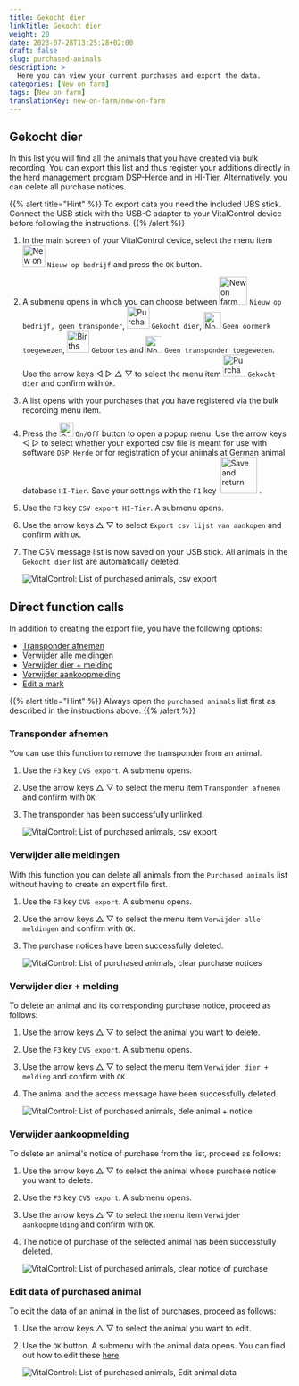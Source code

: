```yaml
---
title: Gekocht dier
linkTitle: Gekocht dier
weight: 20
date: 2023-07-28T13:25:28+02:00
draft: false
slug: purchased-animals
description: >
  Here you can view your current purchases and export the data.
categories: [New on farm]
tags: [New on farm]
translationKey: new-on-farm/new-on-farm
---
```

## Gekocht dier

In this list you will find all the animals that you have created via bulk recording. You can export this list and thus register your additions directly in the herd management program DSP-Herde and in HI-Tier. Alternatively, you can delete all purchase notices.

{{% alert title="Hint" %}}
To export data you need the included UBS stick. Connect the USB stick with the USB-C adapter to your VitalControl device before following the instructions.
{{% /alert %}}

1. In the main screen of your VitalControl device, select the menu item <img src="/icons/main/new-on-farm.svg" width="40" align="bottom" alt="New on farm" /> `Nieuw op bedrijf` and press the `OK` button.

2. A submenu opens in which you can choose between <img src="/icons/registration/new-on-farm-no-transponder.svg" width="50" align="bottom" alt="New on farm, no transponder" /> `Nieuw op bedrijf, geen transponder`, <img src="/icons/main/new-on-farm.svg" width="40" align="bottom" alt="Purchased animals" /> `Gekocht dier`, <img src="/icons/registration/no-eartag-number.svg" width="30" align="bottom" alt="No national animal ID" /> `Geen oormerk toegewezen`, <img src="/icons/main/births.svg" width="40" align="bottom" alt="Births" /> `Geboortes` and <img src="/icons/registration/no-transponder.svg" width="30" align="bottom" alt="No transponder assigned" /> `Geen transponder toegewezen`. Use the arrow keys ◁ ▷ △ ▽ to select the menu item <img src="/icons/main/new-on-farm.svg" width="40" align="bottom" alt="Purchased animals" /> `Gekocht dier` and confirm with `OK`.

3. A list opens with your purchases that you have registered via the bulk recording menu item.

4. Press the <img src="/icons/gear.svg" width="25" align="bottom" alt="On/Off" /> `On/Off` button to open a popup menu. Use the arrow keys ◁ ▷ to select whether your exported csv file is meant for use with software `DSP Herde` or for registration of your animals at German animal database `HI-Tier`. Save your settings with the `F1` key &nbsp;<img src="/icons/footer/save_exit.svg" width="65" align="bottom" alt="Save and return" />&nbsp;.

5. Use the `F3` key `CSV export HI-Tier`. A submenu opens.

6. Use the arrow keys △ ▽ to select `Export csv lijst van aankopen` and confirm with `OK`.

7. The CSV message list is now saved on your USB stick. All animals in the `Gekocht dier` list are automatically deleted.

    ![VitalControl: List of purchased animals, csv export](../images/purchasedanimals.png "Purchased animals, csv export ")

## Direct function calls

In addition to creating the export file, you have the following options:

- [Transponder afnemen](#transponder-afnemen)
- [Verwijder alle meldingen](#verwijder-alle-meldingen)
- [Verwijder dier + melding](#verwijder-dier-+-melding)
- [Verwijder aankoopmelding](#verwijder-aankoopmelding)
- [Edit a mark](#edit-data-of-purchased-animal)

{{% alert title="Hint" %}}
Always open the `purchased animals` list first as described in the instructions above.
{{% /alert %}}

### Transponder afnemen

You can use this function to remove the transponder from an animal.

1. Use the `F3` key `CVS export`. A submenu opens.

2. Use the arrow keys △ ▽ to select the menu item `Transponder afnemen` and confirm with `OK`.

3. The transponder has been successfully unlinked.

    ![VitalControl: List of purchased animals, csv export](../images/unlink-transponder.png "Purchased animals, unlink transponder")

### Verwijder alle meldingen

With this function you can delete all animals from the `Purchased animals` list without having to create an export file first.

1. Use the `F3` key `CVS export`. A submenu opens.

2. Use the arrow keys △ ▽ to select the menu item `Verwijder alle meldingen` and confirm with `OK`.

3. The purchase notices have been successfully deleted.

    ![VitalControl: List of purchased animals, clear purchase notices](../images/clear.png "Verwijder alle meldingen")

### Verwijder dier + melding

To delete an animal and its corresponding purchase notice, proceed as follows:

1. Use the arrow keys △ ▽ to select the animal you want to delete.

2. Use the `F3` key `CVS export`. A submenu opens.

3. Use the arrow keys △ ▽ to select the menu item `Verwijder dier + melding` and confirm with `OK`.

4. The animal and the access message have been successfully deleted.

    ![VitalControl: List of purchased animals, dele animal + notice](../images/delete.png "Verwijder dier + melding")

### Verwijder aankoopmelding

To delete an animal's notice of purchase from the list, proceed as follows:

1. Use the arrow keys △ ▽ to select the animal whose purchase notice you want to delete.

2. Use the `F3` key `CVS export`. A submenu opens.

3. Use the arrow keys △ ▽ to select the menu item `Verwijder aankoopmelding` and confirm with `OK`.

4. The notice of purchase of the selected animal has been successfully deleted.

    ![VitalControl: List of purchased animals, clear notice of purchase](../images/clearnotice.png "Verwijder aankoopmelding")

### Edit data of purchased animal

To edit the data of an animal in the list of purchases, proceed as follows:

1. Use the arrow keys △ ▽ to select the animal you want to edit.

2. Use the `OK` button. A submenu with the animal data opens. You can find out how to edit these [here](/nl/docs/actions/edit/#edit-animal-data).

    ![VitalControl: List of purchased animals, Edit animal data](../images/edit.png "Edit data of purchased animal")
